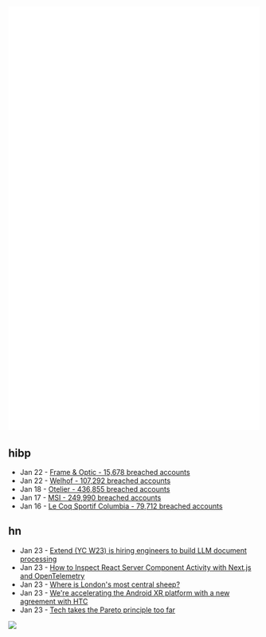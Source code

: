 ![Metrics](https://raw.githubusercontent.com/phixion/phixion/master/metrics.svg)

## hibp

<!--
for https://github.com/phixion/phixion/blob/main/.github/workflows/feeds.yml
-->
<!--START_SECTION:haveibeenpwnd-->
- Jan 22 - [Frame & Optic - 15,678 breached accounts](https://haveibeenpwned.com/PwnedWebsites#FrameAndOptic)
- Jan 22 - [Welhof - 107,292 breached accounts](https://haveibeenpwned.com/PwnedWebsites#Welhof)
- Jan 18 - [Otelier - 436,855 breached accounts](https://haveibeenpwned.com/PwnedWebsites#Otelier)
- Jan 17 - [MSI - 249,990 breached accounts](https://haveibeenpwned.com/PwnedWebsites#MSI)
- Jan 16 - [Le Coq Sportif Columbia - 79,712 breached accounts](https://haveibeenpwned.com/PwnedWebsites#LeCoqSportif)
<!--END_SECTION:haveibeenpwnd-->

## hn

<!--
for https://github.com/phixion/phixion/blob/main/.github/workflows/feeds.yml
-->
<!--START_SECTION:hn-->
- Jan 23 - [Extend (YC W23) is hiring engineers to build LLM document processing](https://jobs.ashbyhq.com/extend/9d4d8974-bd9b-432d-84ec-8268e5a8ed37)
- Jan 23 - [How to Inspect React Server Component Activity with Next.js and OpenTelemetry](https://www.dash0.com/blog/how-to-inspect-react-server-component-activity-with-next-js)
- Jan 23 - [Where is London's most central sheep?](https://diamondgeezer.blogspot.com/2025/01/londons-most-central-sheep.html)
- Jan 23 - [We're accelerating the Android XR platform with a new agreement with HTC](https://blog.google/feed/android-xr-htc-agreement/)
- Jan 23 - [Tech takes the Pareto principle too far](https://bobbylox.com/blog/tech-takes-the-pareto-principle-too-far/)
<!--END_SECTION:hn-->

<!--
for https://yhype.me
-->
![](https://hit.yhype.me/github/profile?user_id=13013670)
